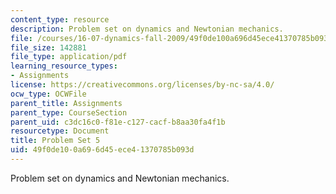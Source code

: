 ```yaml
---
content_type: resource
description: Problem set on dynamics and Newtonian mechanics.
file: /courses/16-07-dynamics-fall-2009/49f0de100a696d45ece41370785b093d_MIT16_07F09_hw05.pdf
file_size: 142881
file_type: application/pdf
learning_resource_types:
- Assignments
license: https://creativecommons.org/licenses/by-nc-sa/4.0/
ocw_type: OCWFile
parent_title: Assignments
parent_type: CourseSection
parent_uid: c3dc16c0-f81e-c127-cacf-b8aa30fa4f1b
resourcetype: Document
title: Problem Set 5
uid: 49f0de10-0a69-6d45-ece4-1370785b093d
---
```

Problem set on dynamics and Newtonian mechanics.